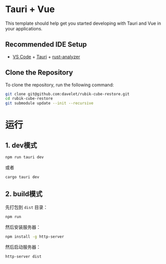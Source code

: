 # Tauri + Vue

This template should help get you started developing with Tauri and Vue in your applications.

## Recommended IDE Setup

- [VS Code](https://code.visualstudio.com/) + [Tauri](https://marketplace.visualstudio.com/items?itemName=tauri-apps.tauri-vscode) + [rust-analyzer](https://marketplace.visualstudio.com/items?itemName=rust-lang.rust-analyzer)

## Clone the Repository

To clone the repository, run the following command:

```bash
git clone git@github.com:davelet/rubik-cube-restore.git
cd rubik-cube-restore
git submodule update --init --recursive
```

# 运行

## 1. dev模式
```bash
npm run tauri dev
```
或者
```bash
cargo tauri dev
```

## 2. build模式
先打包到 `dist` 目录：
```bash
npm run
```
然后安装服务器：
```bash
npm install -g http-server
```
然后启动服务器：
```bash
http-server dist
```